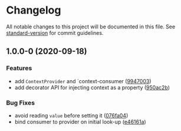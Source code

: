# Changelog

All notable changes to this project will be documented in this file. See [standard-version](https://github.com/conventional-changelog/standard-version) for commit guidelines.

## 1.0.0-0 (2020-09-18)

### Features

- add `ContextProvider` and `context-consumer ([9947003](https://github.com/alexlafroscia/movable-ember-context/commit/9947003b31a62c6e420fe061b54e024dbcffbbbc))
- add decorator API for injecting context as a property ([950ac2b](https://github.com/alexlafroscia/movable-ember-context/commit/950ac2b62abbbfb4be12eafd9816566f6ad6125d))

### Bug Fixes

- avoid reading `value` before setting it ([076fa04](https://github.com/alexlafroscia/movable-ember-context/commit/076fa0476c538bac7c5e580d9b38f67f80a5053e))
- bind consumer to provider on initial look-up ([e46161a](https://github.com/alexlafroscia/movable-ember-context/commit/e46161a4d736644390236517693d55992f45a13b))
